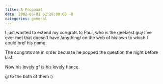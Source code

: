 ```yaml
---
title: A Proposal
date: 2002-05-01 02:26:00.00 -8
categories: general
---
```

I just wanted to extend my congrats to Paul, who is the geekiest guy I've ever met that doesn't have /anything/ on the web of his own to which I could href his name.

The congrats are in order becuase he popped the question the night before last.

Now his lovely gf is his lovely fiance.

gl to the both of them :)
